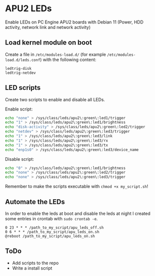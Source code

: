 # APU2 LEDs
Enable LEDs on PC Engine APU2 boards with Debian 11 (Power, HDD activity, network link and network activity)

## Load kernel module on boot

Create a file in `/etc/modules-load.d/` (for example `/etc/modules-load.d/leds.conf`) with the following content:
```
ledtrig-disk
ledtrig-netdev
```

## LED scripts

Create two scripts to enable and disable all LEDs.

Enable script:
``` bash
echo "none" > /sys/class/leds/apu2\:green\:led1/trigger
echo "1" > /sys/class/leds/apu2\:green\:led1/brightness
echo "disk-activity" > /sys/class/leds/apu2\:green\:led2/trigger
echo "netdev" > /sys/class/leds/apu2\:green\:led3/trigger
echo "1" > /sys/class/leds/apu2\:green\:led3/link
echo "1" > /sys/class/leds/apu2\:green\:led3/rx
echo "1" > /sys/class/leds/apu2\:green\:led3/tx
echo "enp1s0" > /sys/class/leds/apu2\:green\:led3/device_name
```

Disable script:
``` bash
echo "0" > /sys/class/leds/apu2\:green\:led1/brightness
echo "none" > /sys/class/leds/apu2\:green\:led2/trigger
echo "none" > /sys/class/leds/apu2\:green\:led3/trigger
```

Remember to make the scripts executable with `chmod +x my_script.sh`!

## Automate the LEDs

In order to enable the leds at boot and disable the leds at night I created some entries in crontab with `sudo crontab -e`.

```
0 23 * * * /path_to_my_script/apu_leds_off.sh
0 6 * * * /path_to_my_script/apu_leds_on.sh
@reboot /path_to_my_script/apu_leds_on.sh
```

## ToDo
 - Add scripts to the repo
 - Write a install script
 
